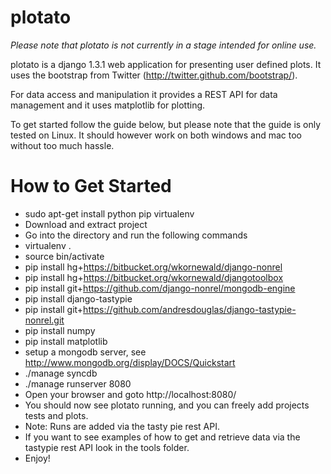 plotato
=====

*Please note that plotato is not currently in a stage intended for online use.*

plotato is a django 1.3.1 web application for presenting user defined plots. It uses the bootstrap from Twitter (http://twitter.github.com/bootstrap/).

For data access and manipulation it provides a REST API for data management and it uses matplotlib for plotting.

To get started follow the guide below, but please note that the guide is only tested on Linux. It should however work on both windows and mac too without too much hassle.

How to Get Started
=====
  * sudo apt-get install python pip virtualenv
  * Download and extract project
  * Go into the directory and run the following commands
  * virtualenv .
  * source bin/activate
  * pip install hg+https://bitbucket.org/wkornewald/django-nonrel
  * pip install hg+https://bitbucket.org/wkornewald/djangotoolbox
  * pip install git+https://github.com/django-nonrel/mongodb-engine
  * pip install django-tastypie
  * pip install git+https://github.com/andresdouglas/django-tastypie-nonrel.git
  * pip install numpy
  * pip install matplotlib
  * setup a mongodb server, see http://www.mongodb.org/display/DOCS/Quickstart
  * ./manage syncdb
  * ./manage runserver 8080
  * Open your browser and goto http://localhost:8080/
  * You should now see plotato running, and you can freely add projects tests and plots.
  * Note: Runs are added via the tasty pie rest API.
  * If you want to see examples of how to get and retrieve data via the tastypie rest API look in the tools folder.
  * Enjoy!